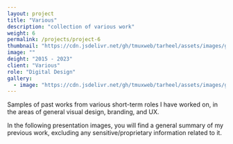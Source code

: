 ```yaml
---
layout: project
title: "Various"
description: "collection of various work"
weight: 6
permalink: /projects/project-6
thumbnail: "https://cdn.jsdelivr.net/gh/tmuxweb/tarheel/assets/images/gen/projects/project-6-1-thumbnail.jpg"
image: ""
deight: "2015 - 2023"
client: "Various"
role: "Digital Design"
gallery:
  - image: "https://cdn.jsdelivr.net/gh/tmuxweb/tarheel/assets/images/gen/projects/project6.png"
---
```


Samples of past works from various short-term roles I have worked on, in the areas of general visual design, branding, and UX.

In the following presentation images, you will find a general summary of my previous work, excluding any sensitive/proprietary information related to it.